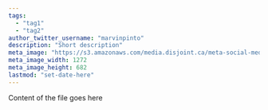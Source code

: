```yaml
---
tags:
  - "tag1"
  - "tag2"
author_twitter_username: "marvinpinto"
description: "Short description"
meta_image: "https://s3.amazonaws.com/media.disjoint.ca/meta-social-media-image-20160426.png"
meta_image_width: 1272
meta_image_height: 682
lastmod: "set-date-here"
---
```


Content of the file goes here

